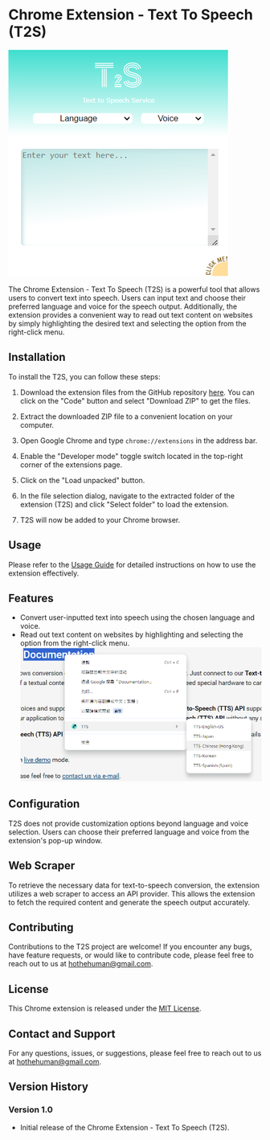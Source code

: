 # Chrome Extension - Text To Speech (T2S)

![Text To Speech - Pop-up Window](./readme_elements/pic/pop-up-window-interface.png)

The Chrome Extension - Text To Speech (T2S) is a powerful tool that allows users to convert text into speech. Users can input text and choose their preferred language and voice for the speech output. Additionally, the extension provides a convenient way to read out text content on websites by simply highlighting the desired text and selecting the option from the right-click menu.

## Installation

To install the T2S, you can follow these steps:

1. Download the extension files from the GitHub repository [here](https://github.com/Woohoowee/Chrome-Extension-Project/tree/main/T2S). You can click on the "Code" button and select "Download ZIP" to get the files.

2. Extract the downloaded ZIP file to a convenient location on your computer.

3. Open Google Chrome and type `chrome://extensions` in the address bar.

4. Enable the "Developer mode" toggle switch located in the top-right corner of the extensions page.

5. Click on the "Load unpacked" button.

6. In the file selection dialog, navigate to the extracted folder of the extension (T2S) and click "Select folder" to load the extension.

7. T2S will now be added to your Chrome browser.

## Usage

Please refer to the [Usage Guide](./readme_elements/USAGE.md) for detailed instructions on how to use the extension effectively.

## Features

- Convert user-inputted text into speech using the chosen language and voice.
- Read out text content on websites by highlighting and selecting the option from the right-click menu.
![Text To Speech - Context Menu](./readme_elements/pic/context-menu-interface.png)

## Configuration

T2S does not provide customization options beyond language and voice selection. Users can choose their preferred language and voice from the extension's pop-up window.

## Web Scraper

To retrieve the necessary data for text-to-speech conversion, the extension utilizes a web scraper to access an API provider. This allows the extension to fetch the required content and generate the speech output accurately.

## Contributing

Contributions to the T2S project are welcome! If you encounter any bugs, have feature requests, or would like to contribute code, please feel free to reach out to us at [hothehuman@gmail.com](mailto:hothehuman@gmail.com).

## License

This Chrome extension is released under the [MIT License](./readme_elements/LICENSE.md).

## Contact and Support

For any questions, issues, or suggestions, please feel free to reach out to us at [hothehuman@gmail.com](mailto:hothehuman@gmail.com).

## Version History

### Version 1.0

- Initial release of the Chrome Extension - Text To Speech (T2S).